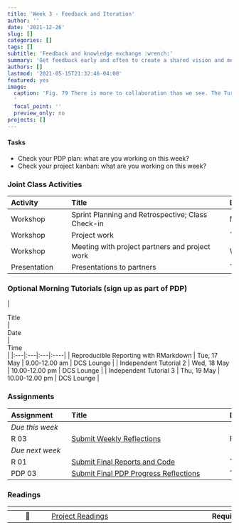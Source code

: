 ```yaml
---
title: 'Week 3 - Feedback and Iteration'
author: ''
date: '2021-12-26'
slug: []
categories: []
tags: []
subtitle: 'Feedback and knowledge exchange :wrench:'
summary: 'Get feedback early and often to create a shared vision and meet partner needs'
authors: []
lastmod: '2021-05-15T21:32:46-04:00'
featured: yes
image:
  caption: 'Fig. 79 There is more to collaboration than we see. The Turing Way project illustration by Scriberia. Used under a CC-BY 4.0 licence. DOI: 10.5281/zenodo.3332807. Weblink: https://the-turing-way.netlify.app/_images/collaboration.jpg
  '
  focal_point: ''
  preview_only: no
projects: []
---
```


#### Tasks

- Check your PDP plan: what are you working on this week?
- Check your project kanban: what are you working on this week?

### Joint Class Activities

| <div style="width:120px;text-align:left">Activity</div> | <div style="width:340px;text-align:left">Title</div> | <div style="width:200px;text-align:left">Date</div> |
|:---|:---|:---|
| Workshop | Sprint Planning and Retrospective; Class Check-in | Mon, 16 May |
| Workshop | Project work | Tue, 17 May |
| Workshop | Meeting with project partners and project work  | Wed, 18 May |
| Presentation | Presentations to partners | Thu, 19 May |


### Optional Morning Tutorials (sign up as part of PDP)

 | <div style="width:300px;text-align:left">Title</div> | <div style="width:200px;text-align:left">Date</div> |  <div style="width:120px;text-align:left">Time </div> |
|:---|:---|:---|:----|
| Reproducible Reporting with RMarkdown | Tue, 17 May | 9.00-12.00 am | DCS Lounge |
| Independent Tutorial 2 | Wed, 18 May | 10.00-12.00 pm | DCS Lounge |
| Independent Tutorial 3 | Thu, 19 May | 10.00-12.00 pm | DCS Lounge |

### Assignments

| <div style="width:120px;text-align:left">Assignment</div> | <div style="width:340px;text-align:left">Title</div> | <div style="width:200px;text-align:left">Due</div> |
|:---|:---|:---|
| *Due this week* | | |
| R 03 | [Submit Weekly Reflections](https://lyceum.bates.edu/login/index.php) | Fri, 20 May, 23:59 EST |
| *Due next week* | | |
| R 01 | [Submit Final Reports and Code](https://lyceum.bates.edu/login/index.php) | Thu, 26 May, 23:59 EST |
| PDP 03 | [Submit Final PDP Progress Reflections](https://lyceum.bates.edu/login/index.php) | Thu, 26 May, 23:59 EST |


### Readings

| <div style="width:75px"></div>  | <div style="width:280px"></div>  |  <div style="width:200px"></div> |
|:---:|:---|:---:|
| :page_facing_up: | [Project Readings](/#projects) | **Required** |
